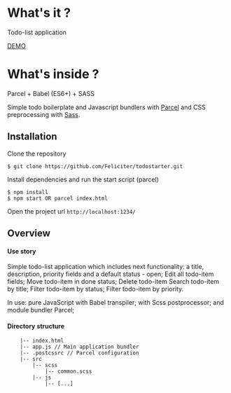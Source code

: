 # What's it ?

Todo-list application

[DEMO](http://todo.kissr.com/) 


# What's inside ?

Parcel + Babel (ES6+) + SASS 

Simple todo boilerplate and Javascript bundlers with <a href="https://github.com/parcel-bundler">Parcel</a> and CSS preprocessing with <a href="https://github.com/sass/sass">Sass</a>.

## Installation

Clone the repository

~~~
$ git clone https://github.com/Feliciter/todostarter.git
~~~

Install dependencies and run the start script (parcel)

~~~
$ npm install
$ npm start OR parcel index.html
~~~

Open the project url `http://localhost:1234/`

## Overview

#### Use story

Simple  todo-list application which includes next functionality:
a title, description, priority fields and a default status - open;
Edit all todo-item fields;
Move todo-item in done status;
Delete todo-item
Search todo-item by title;
Filter todo-item by status;
Filter todo-item by priority.

In use:
pure JavaScript with Babel transpiler;
with Scss  postprocessor;
and module bundler Parcel;


#### Directory structure
~~~
    |-- index.html
    |-- app.js // Main application bundler
    |-- .postcssrc // Parcel configuration
    |-- src
        |-- scss
            |-- common.scss
        |-- js
            |-- [...]
~~~
